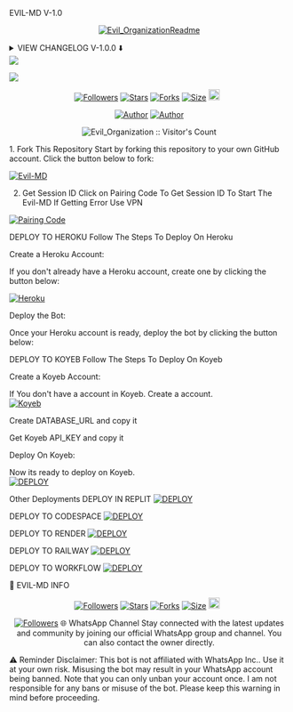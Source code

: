 EVIL-MD V-1.0
<p align="center"> <a href="https://github.com/Jeeryblow/Evil-MD"><img src="http://readme-typing-svg.herokuapp.com?color=red&center=true&vCenter=true&multiline=false&lines=Evil-MD-+v1.0+MultiDevice;Developed+by+Evil_Organization;Give+star+and+forks+this+Repo+🌟" alt="Evil_OrganizationReadme"></a> </p> <details> <summary> VIEW CHANGELOG V-1.0.0 ⬇️ </summary>
All Downloaders Fixed Now.
Reply With Status Seen Added.
Added Control Bot Via Commands.
Overall Performance Improved.
</details>
<a><img src='https://i.imgur.com/LyHic3i.gif'/></a>


<a><img src='https://i.imgur.com/LyHic3i.gif'/></a>

<p align="center"> <a href="https://github.com/Jeeryblow/Evil-MD/followers"><img title="Followers" src="https://img.shields.io/github/followers/Jeeryblow?color=blue&style=flat-square"></a> <a href="https://github.com/Jeeryblow/Evil-MD/stargazers/"><img title="Stars" src="https://img.shields.io/github/stars/Jeeryblow/Evil-MD?color=blue&style=flat-square"></a> <a href="https://github.com/Jeeryblow/Evil-MD/network/members"><img title="Forks" src="https://img.shields.io/github/forks/Jeeryblow/Evil-MD?color=blue&style=flat-square"></a> <a href="https://github.com/Jeeryblow/Evil-MD/"><img title="Size" src="https://img.shields.io/github/repo-size/Jeeryblow/Evil-MD?style=flat-square&color=green"></a> <a href="https://github.com/Jeeryblow/Evil-MD/graphs/commit-activity"><img height="20" src="https://img.shields.io/badge/Maintained%3F-yes-green.svg"></a>   </p> <p align='center'> </p> <p align="center"> <a href="https://github.com/Jeeryblow/Evil-MD"><img title="Author" src="https://img.shields.io/badge/Evil_Organization-black?style=for-the-badge&logo=Github"></a> <a href="https://whatsapp.com/channel/0029VafPB5BC1Fu9h6K7x812"><img title="Author" src="https://img.shields.io/badge/CHANNEL-black?style=for-the-badge&logo=whatsapp"></a> <p align="center"><img src="https://profile-counter.glitch.me/{Evil-MD}/count.svg" alt="Evil_Organization :: Visitor's Count" old_src="https://profile-counter.glitch.me/{Evil_Organization}/count.svg" /></p>
1. Fork This Repository
Start by forking this repository to your own GitHub account. Click the button below to fork:

<a href="https://github.com/Jeeryblow/Evil-MD/fork"><img title="Evil-MD" src="https://img.shields.io/badge/FORK-EVIL-MD-h?color=blue&style=for-the-badge&logo=stackshare"></a>

2. Get Session ID
Click on Pairing Code To Get Session ID To Start The Evil-MD If Getting Error Use VPN

<a href='https://khanmdx.onrender.com' target="_blank"><img alt='Pairing Code' src='https://img.shields.io/badge/Get Pairing Code-black?style=for-the-badge&logo=opencv&logoColor=red'/></a>

DEPLOY TO HEROKU
Follow The Steps To Deploy On Heroku

Create a Heroku Account:

If you don't already have a Heroku account, create one by clicking the button below:

<a href='https://signup.heroku.com/' target="_blank"><img alt='Heroku' src='https://img.shields.io/badge/-Create-black?style=for-the-badge&logo=heroku&logoColor=red'/></a>

Deploy the Bot:

Once your Heroku account is ready, deploy the bot by clicking the button below:



DEPLOY TO KOYEB
Follow The Steps To Deploy On Koyeb

Create a Koyeb Account:

If You don't have a account in Koyeb. Create a account.
<br>
<a href='https://app.koyeb.com/auth/signup' target="_blank"><img alt='Koyeb' src='https://img.shields.io/badge/-Create-black?style=for-the-badge&logo=koyeb&logoColor=white'/></a>

Create DATABASE_URL and copy it

Get Koyeb API_KEY and copy it

Deploy On Koyeb:

Now its ready to deploy on Koyeb.
<br>
<a href='https://app.koyeb.com/services/deploy?type=git&repository=Jeeryblow/Evil-MD&ports=3000;http;/&env[SESSION_ID]=null&env[DATABASE_URL]=null&env[KOYEB_API]=null&env[MODE]=public&env[PREFIX]=.&env&env[PORT]=3000&[KOYEB]=true&env[OWNER_NUMBER]=,null&env[OWNER_NAME]=Evil_Organization&env[AUTO_REJECT_CALLS]=false&env[WELCOME]=false&env[AUTO_READ_STATUS]=true&env[STATUS_READ_MSG]=Evil-MD&env[AUTO_REPLY_STATUS]=true&env[AUTO_READ_MESSAGES]=false&env[ALWAYS_ONLINE]=false&env[AUTO_RECORDING]=false&env[AUTO_TYPING]=false&env[AUTO_REACT]=false&env[AUTO_BLOCK]=false&name=null&env[KOYEB_NAME]=evilmd&builder=dockerfile' target="_blank"><img alt='DEPLOY' src='https://img.shields.io/badge/-KOYEB-blue?style=for-the-badge&logo=koyeb&logoColor=white'/></a>

Other Deployments
DEPLOY IN REPLIT
<a href='https://repl.it/github/Jeeryblow/Evil-MD' target="_blank"><img alt='DEPLOY' src='https://img.shields.io/badge/-REPLIT-orange?style=for-the-badge&logo=replit&logoColor=white'/></a>

DEPLOY TO CODESPACE
<a href='https://github.com/codespaces/new' target="_blank"><img alt='DEPLOY' src='https://img.shields.io/badge/CODESPACE-h?color=navy&style=for-the-badge&logo=visualstudiocode'/></a></p>

DEPLOY TO RENDER
<a href='https://dashboard.render.com' target="_blank"><img alt='DEPLOY' src='https://img.shields.io/badge/RENDER-h?color=maroon&style=for-the-badge&logo=render'/></a></p>

DEPLOY TO RAILWAY
<a href='https://railway.app/new' target="_blank"><img alt='DEPLOY' src='https://img.shields.io/badge/RAILWAY-h?color=black&style=for-the-badge&logo=railway'/></a></p>

DEPLOY TO WORKFLOW
<a href='https://whatsapp.com/channel/0029VafPB5BC1Fu9h6K7x812' target="_blank"><img alt='DEPLOY' src='https://img.shields.io/badge/WORKFLOW-h?color=pink&style=for-the-badge&logo=github'/></a></p>

🔗 EVIL-MD INFO
<p align="center"> <a href="https://github.com/Jeeryblow/Evil-MD/followers"><img title="Followers" src="https://img.shields.io/github/followers/Jeeryblow?color=blue&style=square"></a> <a href="https://github.com/Jeeryblow/Evil-MD/stargazers/"><img title="Stars" src="https://img.shields.io/github/stars/Jeeryblow/Evil-MD?color=blue&style=square"></a> <a href="https://github.com/Jeeryblow/Evil-MD/network/members"><img title="Forks" src="https://img.shields.io/github/forks/Jeeryblow/Evil-MD?color=blue&style=square"></a> <a href="https://github.com/Jeeryblow/Evil-MD/"><img title="Size" src="https://img.shields.io/github/repo-size/Jeeryblow/Evil-MD?style=square&color=green"></a> <a href="https://github.com/Jeeryblow/Evil-MD/graphs/commit-activity"><img height="20" src="https://img.shields.io/badge/Maintained%3F-yes-green.svg"></a>   <p align="center"> <a href="https://github.com/Jeeryblow/Evil-MD/blob/main/LICENSE"><img title="Followers" src="https://img.shields.io/github/license/Jeeryblow/Evil-MD?color=green&label=License&style=square"></a>
🌐 WhatsApp Channel
Stay connected with the latest updates and community by joining our official WhatsApp group and channel. You can also contact the owner directly.



⚠️ Reminder
Disclaimer: This bot is not affiliated with WhatsApp Inc.. Use it at your own risk.
Misusing the bot may result in your WhatsApp account being banned. Note that you can only unban your account once.
I am not responsible for any bans or misuse of the bot. Please keep this warning in mind before proceeding.
